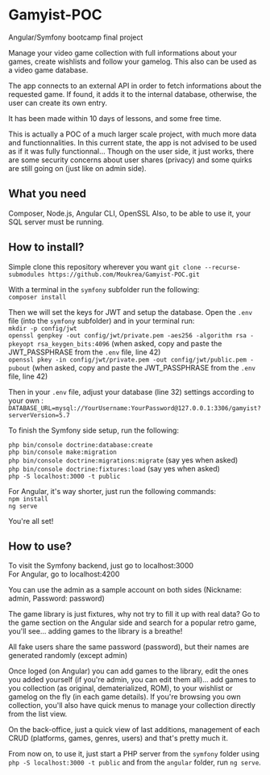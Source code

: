 # Gamyist-POC

Angular/Symfony bootcamp final project

Manage your video game collection with full informations about your games, create wishlists and follow your gamelog. This also can be used as a video game database.

The app connects to an external API in order to fetch informations about the requested game. If found, it adds it to the internal database, otherwise, the user can create its own entry.

It has been made within 10 days of lessons, and some free time.

This is actually a POC of a much larger scale project, with much more data and functionnalities. In this current state, the app is not advised to be used as if it was fully functionnal... Though on the user side, it just works, there are some security concerns about user shares (privacy) and some quirks are still going on (just like on admin side).



## What you need

Composer, Node.js,  Angular CLI, OpenSSL
Also, to be able to use it, your SQL server must be running.



## How to install?

Simple clone this repository wherever you want `git clone --recurse-submodules https://github.com/Moukrea/Gamyist-POC.git` 

With a terminal in the `symfony` subfolder run the following:  
`composer install`  

Then we will set the keys for JWT and setup the database. Open the `.env` file (into the `symfony` subfolder) and in your terminal run:  
`mkdir -p config/jwt`  
`openssl genpkey -out config/jwt/private.pem -aes256 -algorithm rsa -pkeyopt rsa_keygen_bits:4096` (when asked, copy and paste the JWT_PASSPHRASE from the `.env` file, line 42)  
`openssl pkey -in config/jwt/private.pem -out config/jwt/public.pem -pubout` (when asked, copy and paste the JWT_PASSPHRASE from the `.env` file, line 42)  

Then in your `.env` file, adjust your database (line 32) settings according to your own :  
`DATABASE_URL=mysql://YourUsername:YourPassword@127.0.0.1:3306/gamyist?serverVersion=5.7`


To finish the Symfony side setup, run the following:  

`php bin/console doctrine:database:create`  
`php bin/console make:migration`  
`php bin/console doctrine:migrations:migrate` (say yes when asked)    
`php bin/console doctrine:fixtures:load` (say yes when asked)  
`php -S localhost:3000 -t public`  

For Angular, it's way shorter, just run the following commands:  
`npm install`  
`ng serve`  

You're all set!

## How to use?

To visit the Symfony backend, just go to localhost:3000  
For Angular, go to localhost:4200

You can use the admin as a sample account on both sides (Nickname: admin, Password: password)

The game library is just fixtures, why not try to fill it up with real data? Go to the game section on the Angular side and search for a popular retro game, you'll see... adding games to the library is a breathe!

All fake users share the same password (password), but their names are generated randomly (except admin)

Once loged (on Angular) you can add games to the library, edit the ones you added yourself (if you're admin, you can edit them all)... add games to you collection (as original, dematerialized, ROM), to your wishlist or gamelog on the fly (in each game details). If you're browsing you own collection, you'll also have quick menus to manage your collection directly from the list view.

On the back-office, just a quick view of last additions, management of each CRUD (platforms, games, genres, users) and that's pretty much it.

From now on, to use it, just start a PHP server from the `symfony` folder using `php -S localhost:3000 -t public` and from the `angular` folder, run `ng serve`.
